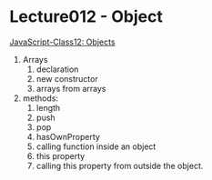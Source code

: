 # Lecture012 - Object
[JavaScript-Class12: Objects](https://www.youtube.com/watch?v=4xig5UPRC00&list=PLvq-jIkSeTUZ6QgYYO3MwG9EMqC-KoLXA&index=16 "JavaScript: 12. Objects")

1. Arrays
     1. declaration
     2. new constructor
     3. arrays from arrays
1. methods:
     1. length
     2. push
     3. pop 
     4. hasOwnProperty
     5. calling function inside an object
     6. this property
     7. calling this property from outside the object.